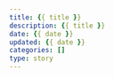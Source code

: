 ```yaml
---
title: {{ title }}
description: {{ title }}
date: {{ date }}
updated: {{ date }}
categories: []
type: story
---
```

